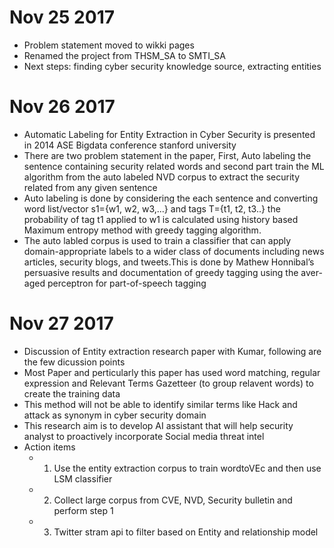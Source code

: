 # Nov 25 2017
* Problem statement moved to wikki pages
* Renamed the project from THSM_SA to SMTI_SA
* Next steps: finding cyber security knowledge source, extracting entities

# Nov 26 2017
* Automatic Labeling for Entity Extraction in Cyber Security is presented in 2014 ASE Bigdata conference stanford university
* There are two problem statement in the paper, First, Auto labeling the sentence containing security related words and second part train the ML algorithm from the auto labeled NVD corpus to extract the security related from any given sentence
* Auto labeling is done by considering the each sentence and converting word list/vector s1={w1, w2, w3,...} and tags T={t1, t2, t3..} the probability of tag t1 applied to w1 is calculated using history based Maximum entropy method with greedy tagging algorithm.
* The auto labled corpus is used to train a classifier that can apply domain-appropriate labels to a wider class of documents including news articles, security blogs, and tweets.This is done by Mathew Honnibal’s persuasive results and documentation of greedy tagging using the aver- aged perceptron for part-of-speech tagging

# Nov 27 2017
* Discussion of Entity extraction research paper with Kumar, following are the few dicussion points
* Most Paper and perticularly this paper has used word matching, regular expression and Relevant Terms Gazetteer (to group relavent words) to create the training data
* This method will not be able to identify similar terms like Hack and attack as synonym in cyber security domain
* This research aim is to develop  AI assistant that will help security analyst to proactively incorporate Social media threat intel 
* Action items 
    * 1. Use the entity extraction corpus to train wordtoVEc and then use LSM classifier
    * 2. Collect large corpus from CVE, NVD, Security bulletin and perform step 1
    * 3. Twitter stram api to filter based on Entity and relationship model
    
                 
